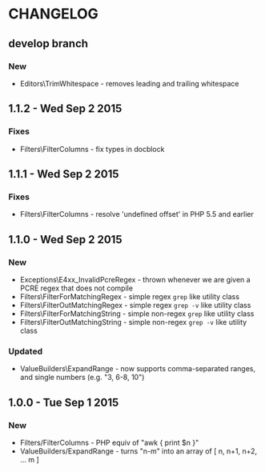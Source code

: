 # CHANGELOG

## develop branch

### New

* Editors\TrimWhitespace - removes leading and trailing whitespace

## 1.1.2 - Wed Sep 2 2015

### Fixes

* Filters\FilterColumns - fix types in docblock

## 1.1.1 - Wed Sep 2 2015

### Fixes

* Filters\FilterColumns - resolve 'undefined offset' in PHP 5.5 and earlier

## 1.1.0 - Wed Sep 2 2015 

### New

* Exceptions\E4xx_InvalidPcreRegex - thrown whenever we are given a PCRE regex that does not compile
* Filters\FilterForMatchingRegex - simple regex `grep` like utility class
* Filters\FilterOutMatchingRegex - simple regex `grep -v` like utility class
* Filters\FilterForMatchingString - simple non-regex `grep` like utility class
* Filters\FilterOutMatchingString - simple non-regex `grep -v` like utility class

### Updated

* ValueBuilders\ExpandRange - now supports comma-separated ranges, and single numbers (e.g. "3, 6-8, 10")

## 1.0.0 - Tue Sep 1 2015

### New

* Filters/FilterColumns - PHP equiv of "awk { print $n }"
* ValueBuilders/ExpandRange - turns "n-m" into an array of [ n, n+1, n+2, ... m ]
